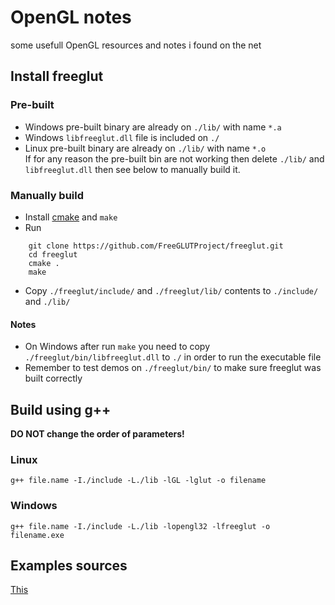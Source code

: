 # OpenGL notes
some usefull OpenGL resources and notes i found on the net

## Install freeglut
### Pre-built
- Windows pre-built binary are already on `./lib/` with name `*.a`
- Windows `libfreeglut.dll` file is included on `./`
- Linux pre-built binary are already on `./lib/` with name `*.o`  
If for any reason the pre-built bin are not working then delete `./lib/` and `libfreeglut.dll` then see below to manually build it.
### Manually build
- Install [cmake](https://cmake.org/) and `make`
- Run
```
    git clone https://github.com/FreeGLUTProject/freeglut.git
    cd freeglut
    cmake .
    make
```
- Copy `./freeglut/include/` and `./freeglut/lib/` contents to `./include/` and `./lib/`
#### Notes
- On Windows after run `make` you need to copy `./freeglut/bin/libfreeglut.dll` to `./` in order to run the executable file
- Remember to test demos on `./freeglut/bin/` to make sure freeglut was built correctly

## Build using g++
**DO NOT change the order of parameters!**
### Linux
`g++ file.name -I./include -L./lib -lGL -lglut -o filename`
### Windows
`g++ file.name -I./include -L./lib -lopengl32 -lfreeglut -o filename.exe`

## Examples sources
[This](https://cs.lmu.edu/~ray/notes/openglexamples/)
